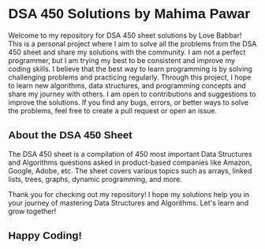 <h1 style="font-family: 'Verdana', sans-serif;">DSA 450 Solutions by Mahima Pawar</h1>


Welcome to my repository for DSA 450 sheet solutions by Love Babbar! This is a personal project where I aim to solve all the problems from the DSA 450 sheet and share my solutions with the community.
I am not a perfect programmer, but I am trying my best to be consistent and improve my coding skills. I believe that the best way to learn programming is by solving challenging problems and practicing regularly. Through this project, I hope to learn new algorithms, data structures, and programming concepts and share my journey with others.
I am open to contributions and suggestions to improve the solutions. If you find any bugs, errors, or better ways to solve the problems, feel free to create a pull request or open an issue.

<h2 style="font-family: 'Verdana', sans-serif;">About the DSA 450 Sheet</h2>

The DSA 450 sheet is a compilation of 450 most important Data Structures and Algorithms questions asked in product-based companies like Amazon, Google, Adobe, etc. The sheet covers various topics such as arrays, linked lists, trees, graphs, dynamic programming, and more.

Thank you for checking out my repository! I hope my solutions help you in your journey of mastering Data Structures and Algorithms. Let's learn and grow together!

<h2 style="font-family: 'Verdana', sans-serif;">Happy Coding!</h2>





